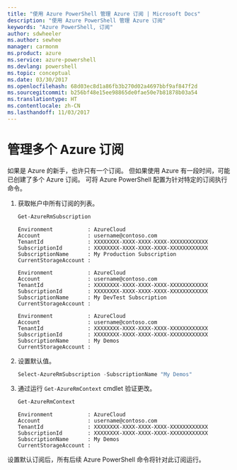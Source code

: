 ```yaml
---
title: "使用 Azure PowerShell 管理 Azure 订阅 | Microsoft Docs"
description: "使用 Azure PowerShell 管理 Azure 订阅"
keywords: "Azure PowerShell, 订阅"
author: sdwheeler
ms.author: sewhee
manager: carmonm
ms.product: azure
ms.service: azure-powershell
ms.devlang: powershell
ms.topic: conceptual
ms.date: 03/30/2017
ms.openlocfilehash: 68d03ec8d1a86fb3b270d02a4697bbf9af847f2d
ms.sourcegitcommit: b256bf48e15ee98865de0fae50e7b81878b03a54
ms.translationtype: HT
ms.contentlocale: zh-CN
ms.lasthandoff: 11/03/2017
---
```

# <a name="manage-multiple-azure-subscriptions"></a>管理多个 Azure 订阅

如果是 Azure 的新手，也许只有一个订阅。 但如果使用 Azure 有一段时间，可能已创建了多个 Azure 订阅。 可将 Azure PowerShell 配置为针对特定的订阅执行命令。

1. 获取帐户中所有订阅的列表。

    ```powershell
    Get-AzureRmSubscription
    ```

    ```
    Environment           : AzureCloud
    Account               : username@contoso.com
    TenantId              : XXXXXXXX-XXXX-XXXX-XXXX-XXXXXXXXXXXX
    SubscriptionId        : XXXXXXXX-XXXX-XXXX-XXXX-XXXXXXXXXXXX
    SubscriptionName      : My Production Subscription
    CurrentStorageAccount :

    Environment           : AzureCloud
    Account               : username@contoso.com
    TenantId              : XXXXXXXX-XXXX-XXXX-XXXX-XXXXXXXXXXXX
    SubscriptionId        : XXXXXXXX-XXXX-XXXX-XXXX-XXXXXXXXXXXX
    SubscriptionName      : My DevTest Subscription
    CurrentStorageAccount :

    Environment           : AzureCloud
    Account               : username@contoso.com
    TenantId              : XXXXXXXX-XXXX-XXXX-XXXX-XXXXXXXXXXXX
    SubscriptionId        : XXXXXXXX-XXXX-XXXX-XXXX-XXXXXXXXXXXX
    SubscriptionName      : My Demos
    CurrentStorageAccount :
    ```

2. 设置默认值。

    ```powershell
    Select-AzureRmSubscription -SubscriptionName "My Demos"
    ```

3. 通过运行 `Get-AzureRmContext` cmdlet 验证更改。

    ```powershell
    Get-AzureRmContext
    ```

    ```
    Environment           : AzureCloud
    Account               : username@contoso.com
    TenantId              : XXXXXXXX-XXXX-XXXX-XXXX-XXXXXXXXXXXX
    SubscriptionId        : XXXXXXXX-XXXX-XXXX-XXXX-XXXXXXXXXXXX
    SubscriptionName      : My Demos
    CurrentStorageAccount :
    ```

设置默认订阅后，所有后续 Azure PowerShell 命令将针对此订阅运行。
